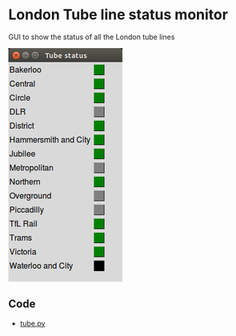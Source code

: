 # London Tube line status monitor

GUI to show the status of all the London tube lines

![](tube.png)

## Code

- [tube.py](tube.py)
